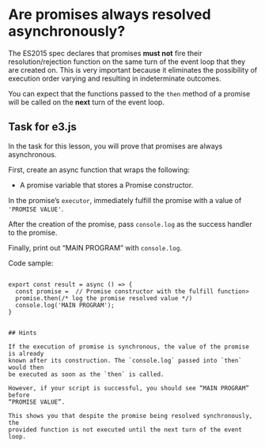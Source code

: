 # Are promises always resolved asynchronously?

The ES2015 spec declares that promises **must not** fire their
resolution/rejection function on the same turn of the event loop that they are
created on. This is very important because it eliminates the possibility of
execution order varying and resulting in indeterminate outcomes.

You can expect that the functions passed to the `then` method of a
promise will be called on the **next** turn of the event loop.

## Task for e3.js

In the task for this lesson, you will prove that promises are always
asynchronous.

First, create an async function that wraps the following:

- A promise variable that stores a Promise constructor.

In the promise’s `executor`, immediately fulfill the promise with a value of
`'PROMISE VALUE'`.

After the creation of the promise, pass `console.log` as the success handler to
the promise.

Finally, print out “MAIN PROGRAM” with `console.log`.

Code sample:

```JS

export const result = async () => {
  const promise =  // Promise constructor with the fulfill function>
  promise.then(/* log the promise resolved value */)
  console.log('MAIN PROGRAM');
}


## Hints

If the execution of promise is synchronous, the value of the promise is already
known after its construction. The `console.log` passed into `then` would then
be executed as soon as the `then` is called.

However, if your script is successful, you should see “MAIN PROGRAM” before
“PROMISE VALUE”.

This shows you that despite the promise being resolved synchronously, the
provided function is not executed until the next turn of the event loop.